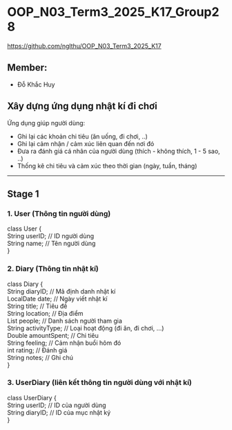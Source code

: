 # OOP_N03_Term3_2025_K17_Group28  
https://github.com/nglthu/OOP_N03_Term3_2025_K17  

## Member:  
- Đỗ Khắc Huy  

## Xây dựng ứng dụng nhật kí đi chơi  
Ứng dụng giúp người dùng:  
- Ghi lại các khoản chi tiêu (ăn uống, đi chơi, ..)  
- Ghi lại cảm nhận / cảm xúc liên quan đến nơi đó  
- Đưa ra đánh giá cá nhân của người dùng (thích - không thích, 1 - 5 sao, ..)  
- Thống kê chi tiêu và cảm xúc theo thời gian (ngày, tuần, tháng)  

---

## Stage 1  

### 1. User (Thông tin người dùng)    
class User {  
    String userID;   // ID người dùng  
    String name;     // Tên người dùng  
}  
### 2. Diary (Thông tin nhật kí)  
class Diary {  
    String diaryID;         // Mã định danh nhật kí  
    LocalDate date;         // Ngày viết nhật kí  
    String title;           // Tiêu đề  
    String location;        // Địa điểm  
    List<String> people;    // Danh sách người tham gia  
    String activityType;    // Loại hoạt động (đi ăn, đi chơi, ...)  
    Double amountSpent;     // Chi tiêu  
    String feeling;         // Cảm nhận buổi hôm đó  
    int rating;             // Đánh giá  
    String notes;           // Ghi chú  
}  
### 3. UserDiary (liên kết thông tin người dùng với nhật kí)  
class UserDiary {  
    String userID;    // ID của người dùng  
    String diaryID;   // ID của mục nhật ký  
}  

